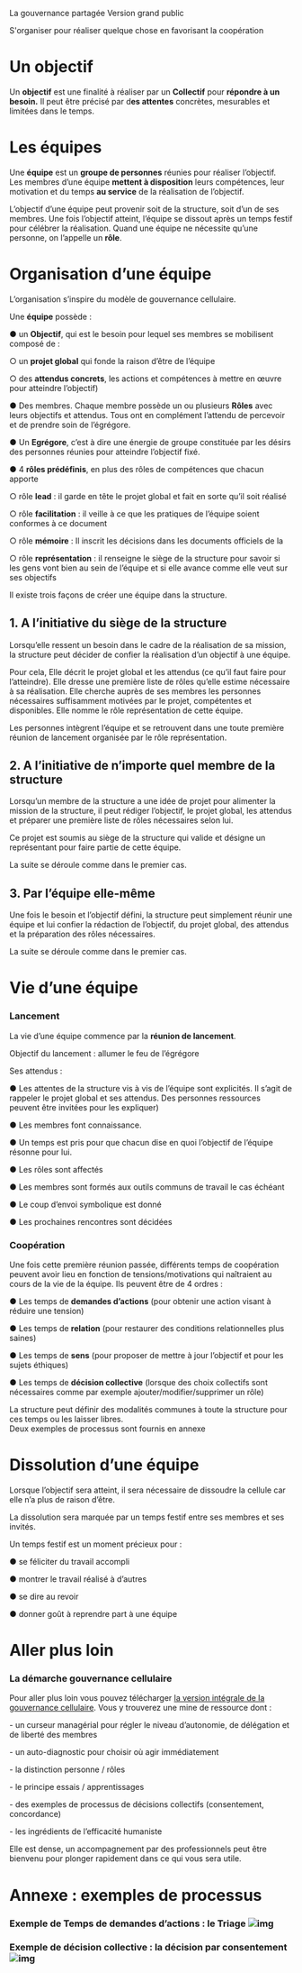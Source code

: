 La gouvernance partagée 
 Version grand public 

 

S'organiser pour réaliser quelque chose en favorisant la coopération

# Un objectif 

Un **objectif** est une finalité à réaliser par un **Collectif** pour **répondre à un besoin.** Il peut être précisé par d**es attentes** concrètes, mesurables et limitées dans le temps.

# Les équipes

Une **équipe** est un **groupe de personnes** réunies pour réaliser l’objectif.     
 Les membres d’une équipe **mettent à disposition** leurs compétences, leur motivation et du temps **au service** de la réalisation de l’objectif.      

L’objectif d’une équipe peut provenir soit de la structure, soit d’un de ses membres. 
 Une fois l’objectif atteint, l’équipe se dissout après un temps festif pour célébrer la réalisation. Quand une équipe ne nécessite qu’une personne, on l’appelle un **rôle**.

# Organisation d’une équipe

 L’organisation s’inspire du modèle de gouvernance cellulaire. 

 Une **équipe** possède :

●   un **Objectif**, qui est le besoin pour lequel ses membres se mobilisent composé de :

○   un **projet global** qui fonde la raison d’être de l’équipe

○   des **attendus concrets**, les actions et compétences à mettre en œuvre pour atteindre l’objectif)

●   Des membres. Chaque membre possède un ou plusieurs **Rôles** avec leurs objectifs et attendus. Tous ont en complément l’attendu de percevoir et de prendre soin de l’égrégore.

●   Un **Egrégore**, c’est à dire une énergie de groupe constituée par les désirs des personnes réunies pour atteindre l’objectif fixé.

●   4 **rôles prédéfinis**, en plus des rôles de compétences que chacun apporte

○   rôle **lead** : il garde en tête le projet global et fait en sorte qu’il soit réalisé

○   rôle **facilitation** : il veille à ce que les pratiques de l’équipe soient conformes à ce document

○   rôle **mémoire** : Il inscrit les décisions dans les documents officiels de la 

○   rôle  **représentation** : il renseigne le siège de la structure pour savoir si les gens vont bien au sein de l’équipe et si elle avance comme elle veut sur ses objectifs

Il existe trois façons de créer une équipe dans la structure.

## 1.  A l’initiative du siège de la structure

Lorsqu’elle ressent un besoin dans le cadre de la réalisation de sa mission, la structure peut décider de confier la réalisation d’un objectif à une équipe.

Pour cela, 
 Elle décrit le projet global et les attendus (ce qu’il faut faire pour l’atteindre). 
 Elle dresse une première liste de rôles qu’elle estime nécessaire à sa réalisation.
 Elle cherche auprès de ses membres les personnes nécessaires suffisamment motivées par le projet, compétentes et disponibles.
 Elle nomme le rôle représentation de cette équipe.

Les personnes intègrent l’équipe et se retrouvent dans une toute première réunion de lancement organisée par le rôle représentation. 

## 2.  A l’initiative de n’importe quel membre de la structure

Lorsqu’un membre de la structure a une idée de projet pour alimenter la mission de la structure, il peut rédiger l’objectif, le projet global, les attendus et préparer une première liste de rôles nécessaires selon lui.

Ce projet est soumis au siège de la structure qui valide et désigne un représentant pour faire partie de cette équipe.

La suite se déroule comme dans le premier cas.

## 3.  Par l’équipe elle-même 

Une fois le besoin et l’objectif défini, la structure peut simplement réunir une équipe et lui confier la rédaction de l’objectif, du projet global, des attendus et la préparation des rôles nécessaires.

La suite se déroule comme dans le premier cas.

# Vie d’une équipe

### Lancement

La vie d’une équipe commence par la **réunion de lancement**.

 Objectif du lancement : allumer le feu de l’égrégore

Ses attendus : 

●   Les attentes de la structure vis à vis de l’équipe sont explicités. Il s’agit de rappeler le projet global et ses attendus. Des personnes ressources peuvent être invitées pour les expliquer)

●   Les membres font connaissance.

●   Un temps est pris pour que chacun dise en quoi l’objectif de l’équipe résonne pour lui.

●   Les rôles sont affectés

●   Les membres sont formés aux outils communs de travail le cas échéant

●   Le coup d’envoi symbolique est donné

●   Les prochaines rencontres sont décidées 

### Coopération 

Une fois cette première réunion passée, différents temps de coopération peuvent avoir lieu en fonction de tensions/motivations qui naîtraient au cours de la vie de la équipe. 
 Ils peuvent être de 4 ordres :

●   Les temps de **demandes d’actions** (pour obtenir une action visant à réduire une tension)

●   Les temps de **relation** (pour restaurer des conditions relationnelles plus saines)

●   Les temps de **sens** (pour proposer de mettre à jour l’objectif et pour les sujets éthiques)

●   Les temps de **décision collective** (lorsque des choix collectifs sont nécessaires comme par exemple ajouter/modifier/supprimer un rôle)

 La structure peut définir des modalités communes à toute la structure pour ces temps ou les laisser libres.       
 Deux exemples de processus sont fournis en annexe 

# Dissolution d’une équipe 

Lorsque l’objectif sera atteint, il sera nécessaire de dissoudre la cellule car elle n’a plus de raison d’être.

La dissolution sera marquée par un temps festif entre ses membres et ses invités.

 Un temps festif est un moment précieux pour :

●   se féliciter du travail accompli

●   montrer le travail réalisé à d’autres

●   se dire au revoir

●   donner goût à reprendre part à une équipe

 

# Aller plus loin 

### La démarche gouvernance cellulaire 

Pour aller plus loin vous pouvez télécharger [la version intégrale de la gouvernance cellulaire](https://cellulargovernance.org/wp-content/uploads/constitution-Cellular-Governance-diapos.pdf). Vous y trouverez une mine de ressource dont : 

 

\-    un curseur managérial pour régler le niveau d’autonomie, de délégation et de liberté des membres 

\-    un auto-diagnostic pour choisir où agir immédiatement 

\-    la distinction personne / rôles

\-    le principe essais / apprentissages

\-    des exemples de processus de décisions collectifs (consentement, concordance)

\-    les ingrédients de l’efficacité humaniste

 

Elle est dense, un accompagnement par des professionnels peut être bienvenu pour plonger rapidement dans ce qui vous sera utile. 

 



 

# Annexe : exemples de processus 

 

### Exemple de Temps de demandes d’actions : le Triage    ![img](file:///C:/Users/allia/AppData/Local/Temp/msohtmlclip1/01/clip_image002.gif)

###  Exemple de décision collective : la décision par consentement ![img](file:///C:/Users/allia/AppData/Local/Temp/msohtmlclip1/01/clip_image004.gif)

 